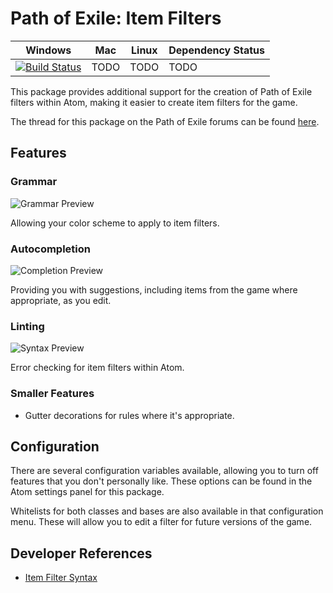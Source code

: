 # Path of Exile: Item Filters

| Windows | Mac | Linux | Dependency Status |
|---------|-----|-------|-------------------|
| [![Build Status](https://ci.appveyor.com/api/projects/status/vs96bog9cde4acxi/branch/2.0?svg=true)](https://ci.appveyor.com/project/GlenCFL/path-of-exile-item-filter/branch/2.0)| TODO | TODO | TODO |

This package provides additional support for the creation of Path of Exile filters within Atom, making it easier to create item filters for the game.

The thread for this package on the Path of Exile forums can be found [here](https://www.pathofexile.com/forum/view-thread/1840620).

## Features
### Grammar
![Grammar Preview](https://raw.githubusercontent.com/callum-ramage/path-of-exile-item-filter/master/media/syntax.png)

Allowing your color scheme to apply to item filters.

### Autocompletion
![Completion Preview](https://raw.githubusercontent.com/callum-ramage/path-of-exile-item-filter/master/media/completion.png)

Providing you with suggestions, including items from the game where appropriate, as you edit.

### Linting
![Syntax Preview](https://raw.githubusercontent.com/callum-ramage/path-of-exile-item-filter/master/media/linter.png)

Error checking for item filters within Atom.

### Smaller Features
- Gutter decorations for rules where it's appropriate.

## Configuration

There are several configuration variables available, allowing you to turn off features that you don't personally like. These options can be found in the Atom settings panel for this package.

Whitelists for both classes and bases are also available in that configuration menu. These will allow you to edit a filter for future versions of the game.

## Developer References

- [Item Filter Syntax](docs/syntax.md)
